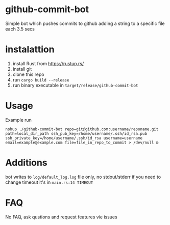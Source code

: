 # github-commit-bot

Simple bot which pushes commits to github adding a string to a specific file each 3.5 secs

# instalattion
1) install Rust from https://rustup.rs/
2) install git 
3) clone this repo
4) run `cargo build --release`
5) run binary executable in `target/release/github-commit-bot`

# Usage

Example run
```
nohup ./github-commit-bot repo=git@github.com:username/reponame.git path=local_dir_path ssh_pub_key=/home/username/.ssh/id_rsa.pub ssh_private_key=/home/username/.ssh/id_rsa username=username email=example@example.com file=file_in_repo_to_commit > /dev/null &

```


# Additions
bot writes to `log/default_log.log` file only, no stdout/stderr
if you need to change timeout it's in `main.rs:14 TIMEOUT`

# FAQ
No FAQ, ask qustions and request features vie issues
